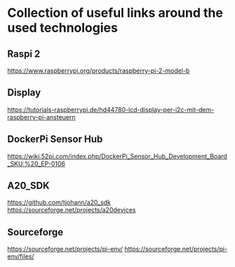 Collection of useful links around the used technologies
=======================================================


Raspi 2
-------

https://www.raspberrypi.org/products/raspberry-pi-2-model-b


Display
-------

https://tutorials-raspberrypi.de/hd44780-lcd-display-per-i2c-mit-dem-raspberry-pi-ansteuern


DockerPi Sensor Hub
-------------------

https://wiki.52pi.com/index.php/DockerPi_Sensor_Hub_Development_Board_SKU:%20_EP-0106


A20_SDK
-------

https://github.com/tjohann/a20_sdk
https://sourceforge.net/projects/a20devices


Sourceforge
-----------

https://sourceforge.net/projects/pi-env/
https://sourceforge.net/projects/pi-env/files/



